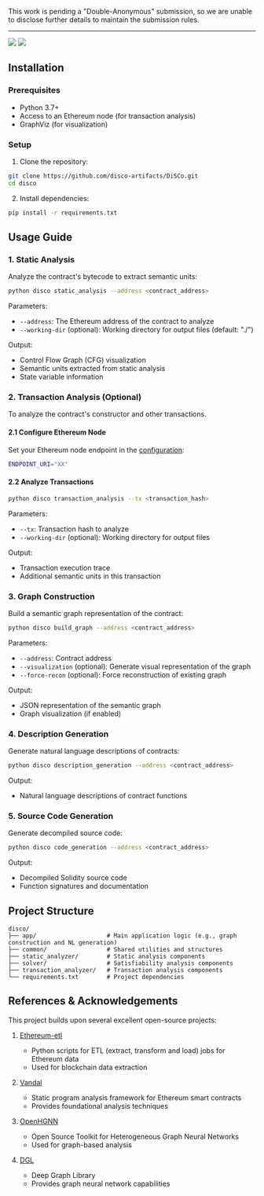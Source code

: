 This work is pending a "Double-Anonymous" submission, so we are unable to disclose further details to maintain the submission rules.

---
![](https://img.shields.io/badge/language-python-brightgreen.svg?style=plastic) 
![](https://img.shields.io/badge/version-v0.1-brightgreen.svg?style=plastic)

## Installation

### Prerequisites
- Python 3.7+
- Access to an Ethereum node (for transaction analysis)
- GraphViz (for visualization)

### Setup
1. Clone the repository:
```bash
git clone https://github.com/disco-artifacts/DiSCo.git
cd disco
```

2. Install dependencies:
```bash
pip install -r requirements.txt
```

## Usage Guide

### 1. Static Analysis
Analyze the contract's bytecode to extract semantic units:

```bash
python disco static_analysis --address <contract_address>
```

Parameters:
- `--address`: The Ethereum address of the contract to analyze
- `--working-dir` (optional): Working directory for output files (default: "./")

Output:
- Control Flow Graph (CFG) visualization
- Semantic units extracted from static analysis
- State variable information

### 2. Transaction Analysis (Optional)
To analyze the contract's constructor and other transactions.

#### 2.1 Configure Ethereum Node
Set your Ethereum node endpoint in the [configuration](./common/utils/web3_utils.py):
```bash
ENDPOINT_URI="XX"
```

#### 2.2 Analyze Transactions
```bash
python disco transaction_analysis --tx <transaction_hash>
```

Parameters:
- `--tx`: Transaction hash to analyze
- `--working-dir` (optional): Working directory for output files

Output:
- Transaction execution trace
- Additional semantic units in this transaction

### 3. Graph Construction
Build a semantic graph representation of the contract:

```bash
python disco build_graph --address <contract_address>
```

Parameters:
- `--address`: Contract address
- `--visualization` (optional): Generate visual representation of the graph
- `--force-recon` (optional): Force reconstruction of existing graph

Output:
- JSON representation of the semantic graph
- Graph visualization (if enabled)

### 4. Description Generation
Generate natural language descriptions of contracts:

```bash
python disco description_generation --address <contract_address>
```

Output:
- Natural language descriptions of contract functions

### 5. Source Code Generation
Generate decompiled source code:

```bash
python disco code_generation --address <contract_address>
```

Output:
- Decompiled Solidity source code
- Function signatures and documentation

## Project Structure
```
disco/
├── app/                    # Main application logic (e.g., graph construction and NL generation)
├── common/                 # Shared utilities and structures
├── static_analyzer/        # Static analysis components
├── solver/                 # Satisfiability analysis components
├── transaction_analyzer/   # Transaction analysis components
└── requirements.txt        # Project dependencies
```

## References & Acknowledgements

This project builds upon several excellent open-source projects:

1. [Ethereum-etl](https://github.com/blockchain-etl/ethereum-etl)
   - Python scripts for ETL (extract, transform and load) jobs for Ethereum data
   - Used for blockchain data extraction

2. [Vandal](https://github.com/usyd-blockchain/vandal)
   - Static program analysis framework for Ethereum smart contracts
   - Provides foundational analysis techniques

3. [OpenHGNN](https://github.com/BUPT-GAMMA/OpenHGNN)
   - Open Source Toolkit for Heterogeneous Graph Neural Networks
   - Used for graph-based analysis

4. [DGL](https://github.com/dmlc/dgl)
   - Deep Graph Library
   - Provides graph neural network capabilities
